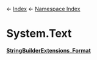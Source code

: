 ← [Index](Api-Index) ← [Namespace Index](Namespace-Index)

# System.Text

**[StringBuilderExtensions_Format](System.Text.StringBuilderExtensions_Format)**

